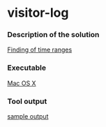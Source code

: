 # visitor-log

### Description of the solution
[Finding of time ranges](Finding%20of%20time%20ranges.txt)

### Executable
[Mac OS X](bin/visitor-log)

### Tool output
[sample output](sample_out.txt)
